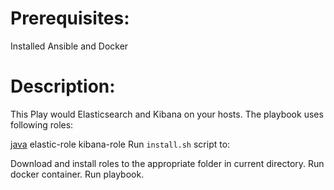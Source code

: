 # Prerequisites:
Installed Ansible  and Docker


# Description:
This Play would  Elasticsearch and Kibana on your hosts.
The playbook uses following roles:

[java](https://github.com/netology-code/mnt-homeworks-ansible)
elastic-role
kibana-role
Run `install.sh` script to:

Download and install roles to the appropriate folder in current directory.
Run docker container.
Run playbook.
